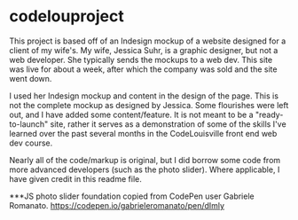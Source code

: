 # codelouproject

This project is based off of an Indesign mockup of a website designed for a client of my wife's. My wife, Jessica Suhr, is a graphic designer, but not a web developer. She typically sends the mockups to a web dev. This site was live for about a week, after which the company was sold and the site went down. 

I used her Indesign mockup and content in the design of the page. This is not the complete mockup as designed by Jessica. Some flourishes were left out, and I have added some content/feature. It is not meant to be a "ready-to-launch" site, rather it serves as a demonstration of some of the skills I've learned over the past several months in the CodeLouisville front end web dev course.

Nearly all of the code/markup is original, but I did borrow some code from more advanced developers (such as the photo slider). Where applicable, I have given credit in this readme file.



***JS photo slider foundation copied from CodePen user Gabriele Romanato. https://codepen.io/gabrieleromanato/pen/dImly